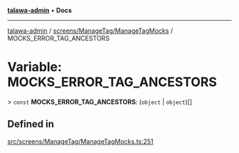 [**talawa-admin**](../../../../README.md) • **Docs**

***

[talawa-admin](../../../../modules.md) / [screens/ManageTag/ManageTagMocks](../README.md) / MOCKS\_ERROR\_TAG\_ANCESTORS

# Variable: MOCKS\_ERROR\_TAG\_ANCESTORS

\> `const` **MOCKS\_ERROR\_TAG\_ANCESTORS**: (`object` \| `object`)[]

## Defined in

[src/screens/ManageTag/ManageTagMocks.ts:251](https://github.com/PalisadoesFoundation/talawa-admin/blob/6393648179f5fe59037f42564a6a7bc1ca4e7f9d/src/screens/ManageTag/ManageTagMocks.ts#L251)
